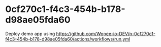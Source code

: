 # 0cf270c1-f4c3-454b-b178-d98ae05fda60
Deploy demo app using https://github.com/Wopee-io-DEV/p-0cf270c1-f4c3-454b-b178-d98ae05fda60/actions/workflows/run.yml
